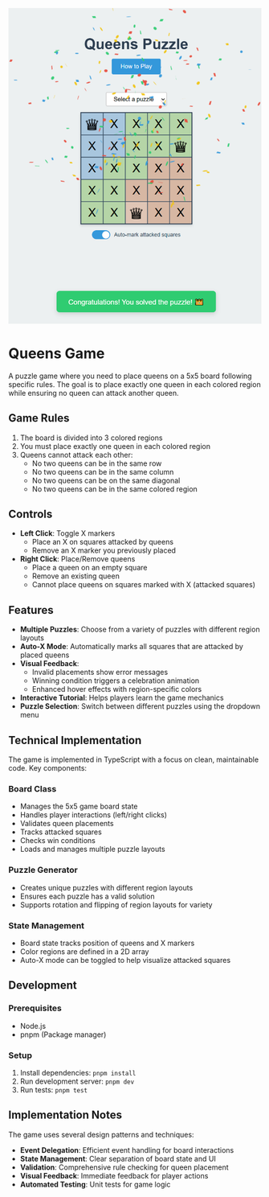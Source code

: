 ![Queens Game Screenshot](screenshot.png)

# Queens Game

A puzzle game where you need to place queens on a 5x5 board following specific rules. The goal is to place exactly one queen in each colored region while ensuring no queen can attack another queen.

## Game Rules

1. The board is divided into 3 colored regions
2. You must place exactly one queen in each colored region
3. Queens cannot attack each other:
   - No two queens can be in the same row
   - No two queens can be in the same column
   - No two queens can be on the same diagonal
   - No two queens can be in the same colored region

## Controls

- **Left Click**: Toggle X markers
  - Place an X on squares attacked by queens
  - Remove an X marker you previously placed
- **Right Click**: Place/Remove queens
  - Place a queen on an empty square
  - Remove an existing queen
  - Cannot place queens on squares marked with X (attacked squares)

## Features

- **Multiple Puzzles**: Choose from a variety of puzzles with different region layouts
- **Auto-X Mode**: Automatically marks all squares that are attacked by placed queens
- **Visual Feedback**: 
  - Invalid placements show error messages
  - Winning condition triggers a celebration animation
  - Enhanced hover effects with region-specific colors
- **Interactive Tutorial**: Helps players learn the game mechanics
- **Puzzle Selection**: Switch between different puzzles using the dropdown menu

## Technical Implementation

The game is implemented in TypeScript with a focus on clean, maintainable code. Key components:

### Board Class
- Manages the 5x5 game board state
- Handles player interactions (left/right clicks)
- Validates queen placements
- Tracks attacked squares
- Checks win conditions
- Loads and manages multiple puzzle layouts

### Puzzle Generator
- Creates unique puzzles with different region layouts
- Ensures each puzzle has a valid solution
- Supports rotation and flipping of region layouts for variety

### State Management
- Board state tracks position of queens and X markers
- Color regions are defined in a 2D array
- Auto-X mode can be toggled to help visualize attacked squares

## Development

### Prerequisites
- Node.js
- pnpm (Package manager)

### Setup
1. Install dependencies: `pnpm install`
2. Run development server: `pnpm dev`
3. Run tests: `pnpm test`

## Implementation Notes

The game uses several design patterns and techniques:
- **Event Delegation**: Efficient event handling for board interactions
- **State Management**: Clear separation of board state and UI
- **Validation**: Comprehensive rule checking for queen placement
- **Visual Feedback**: Immediate feedback for player actions
- **Automated Testing**: Unit tests for game logic
